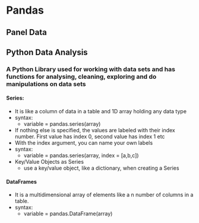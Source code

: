 # Pandas
## Panel Data
## Python Data Analysis
### A Python Library used for working with data sets and has functions for analysing, cleaning, exploring and do manipulations on data sets

#### Series:
- It is like a column of data in a table and 1D array holding any data type
- syntax:
  - variable = pandas.series(array)
- If nothing else is specified, the values are labeled with their index number. First value has index 0, second value has index 1 etc
- With the index argument, you can name your own labels
- syntax:
  - variable = pandas.series(array, index = [a,b,c])
- Key/Value Objects as Series
  - use a key/value object, like a dictionary, when creating a Series


#### DataFrames
- It is a multidimensional array of elements like a n number of columns in a table.
- syntax:
  - variable = pandas.DataFrame(array)

